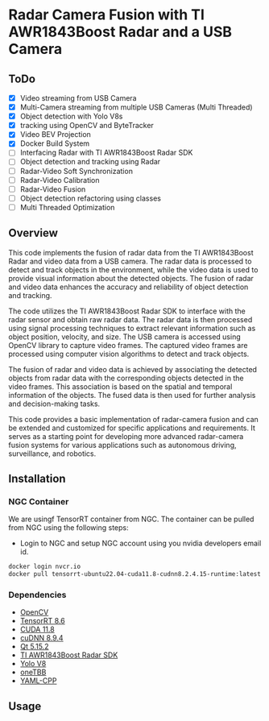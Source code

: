 # Radar Camera Fusion with TI AWR1843Boost Radar and a USB Camera

## ToDo
- [x] Video streaming from USB Camera 
- [x] Multi-Camera streaming from multiple USB Cameras (Multi Threaded)
- [x] Object detection with Yolo V8s  
- [x] tracking using OpenCV and ByteTracker
- [x] Video BEV Projection
- [x] Docker Build System
- [ ] Interfacing Radar with TI AWR1843Boost Radar SDK
- [ ] Object detection and tracking using Radar
- [ ] Radar-Video Soft Synchronization
- [ ] Radar-Video Calibration
- [ ] Radar-Video Fusion
- [ ] Object detection refactoring using classes
- [ ] Multi Threaded Optimization

## Overview 
This code implements the fusion of radar data from the TI AWR1843Boost Radar and video data from a USB camera. The radar data is processed to detect and track objects in the environment, while the video data is used to provide visual information about the detected objects. The fusion of radar and video data enhances the accuracy and reliability of object detection and tracking.

The code utilizes the TI AWR1843Boost Radar SDK to interface with the radar sensor and obtain raw radar data. The radar data is then processed using signal processing techniques to extract relevant information such as object position, velocity, and size. The USB camera is accessed using OpenCV library to capture video frames. The captured video frames are processed using computer vision algorithms to detect and track objects.

The fusion of radar and video data is achieved by associating the detected objects from radar data with the corresponding objects detected in the video frames. This association is based on the spatial and temporal information of the objects. The fused data is then used for further analysis and decision-making tasks.

This code provides a basic implementation of radar-camera fusion and can be extended and customized for specific applications and requirements. It serves as a starting point for developing more advanced radar-camera fusion systems for various applications such as autonomous driving, surveillance, and robotics.

## Installation
### NGC Container
We are usingf TensorRT container from NGC. The container can be pulled from NGC using the following steps:
* Login to NGC and setup NGC account using you nvidia developers email id.
```bash
docker login nvcr.io
docker pull tensorrt-ubuntu22.04-cuda11.8-cudnn8.2.4.15-runtime:latest
```

### Dependencies
* [OpenCV](https://opencv.org/)
* [TensorRT 8.6](https://developer.nvidia.com/tensorrt)
* [CUDA 11.8](https://developer.nvidia.com/cuda-toolkit)
* [cuDNN 8.9.4](https://developer.nvidia.com/cudnn)
* [Qt 5.15.2](https://www.qt.io/)
* [TI AWR1843Boost Radar SDK](https://www.ti.com/tool/AWR1843BOOST)
* [Yolo V8](https://github.com/ultralytics/ultralytics.git)
* [oneTBB](https://github.com/oneapi-src/oneTBB)
* [YAML-CPP](https://github.com/jbeder/yaml-cpp.git)


## Usage



